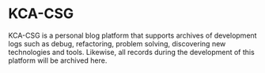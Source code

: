 # KCA-CSG
KCA-CSG is a personal blog platform that supports archives of development logs such as debug, refactoring, problem solving, discovering new technologies and tools. Likewise, all records during the development of this platform will be archived here.
